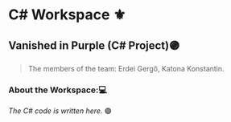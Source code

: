 # C# Workspace ⚜
## Vanished in Purple (C# Project)🟣
> The members of the team: Erdei Gergő, Katona Konstantin.
### About the Workspace:💻
*The C# code is written here.* 🟣
